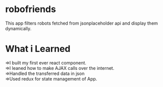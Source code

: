 # robofriends

This app filters robots fetched from jsonplaceholder api and display them dynamically.

# What i Learned

=>I built my first ever react component. \
=>I leaned how to make AJAX calls over the internet. \
=>Handled the transferred data in json \
=>Used redux for state management of App.
